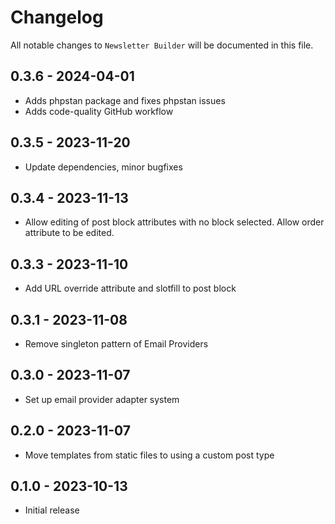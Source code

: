 # Changelog

All notable changes to `Newsletter Builder` will be documented in this file.

## 0.3.6 - 2024-04-01

- Adds phpstan package and fixes phpstan issues
- Adds code-quality GitHub workflow

## 0.3.5 - 2023-11-20

- Update dependencies, minor bugfixes

## 0.3.4 - 2023-11-13

- Allow editing of post block attributes with no block selected. Allow order attribute to be edited.

## 0.3.3 - 2023-11-10

- Add URL override attribute and slotfill to post block

## 0.3.1 - 2023-11-08

- Remove singleton pattern of Email Providers

## 0.3.0 - 2023-11-07

- Set up email provider adapter system

## 0.2.0 - 2023-11-07

- Move templates from static files to using a custom post type

## 0.1.0 - 2023-10-13

- Initial release
